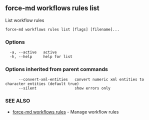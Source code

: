 ## force-md workflows rules list

List workflow rules

```
force-md workflows rules list [flags] [filename]...
```

### Options

```
  -a, --active   active
  -h, --help     help for list
```

### Options inherited from parent commands

```
      --convert-xml-entities   convert numeric xml entities to character entities (default true)
      --silent                 show errors only
```

### SEE ALSO

* [force-md workflows rules](force-md_workflows_rules.md)	 - Manage workflow rules

